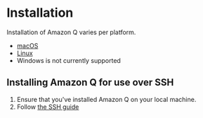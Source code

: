 # Installation

Installation of Amazon Q varies per platform.

* [macOS](./macos.md)
* [Linux](./linux.md)
* Windows is not currently supported

## Installing Amazon Q for use over SSH

1. Ensure that you've installed Amazon Q on your local machine.
2. Follow [the SSH guide](./ssh.md)
